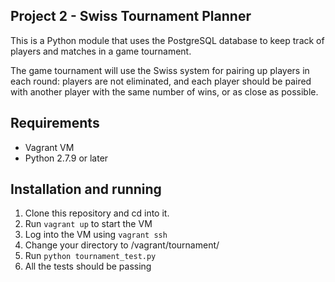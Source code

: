 ## Project 2 - Swiss Tournament Planner

This is a Python module that uses the PostgreSQL database to keep track
of players and matches in a game tournament.

The game tournament will use the Swiss system for pairing up players in 
each round: players are not eliminated, and each player should be paired 
with another player with the same number of wins, or as close as possible.


## Requirements
<ul>
	<li>Vagrant VM</li>
	<li>Python 2.7.9 or later</li>
</ul>


## Installation and running
<ol>
	<li>Clone this repository and cd into it.</li>
	<li>Run <code>vagrant up</code> to start the VM</li>
	<li>Log into the VM using <code>vagrant ssh</code></li>
	<li>Change your directory to /vagrant/tournament/</li>
	<li>Run <code>python tournament_test.py</code></li>
	<li>All the tests should be passing</li>
</ol>



